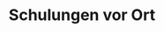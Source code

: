 ---
title: Schulungen vor Ort
description: Schulungen zur digitalen Datenverwaltung in Quilow, Bröllin, Liepgarten, Penkun, Anklam, Schwennenz, Schlatkow, Stolpe an der Peene und vielen weiteren Orten.
category: Workshops
tags:
  - OPENDATA
  - COACHING
  - DIGITALISIERUNG
---
